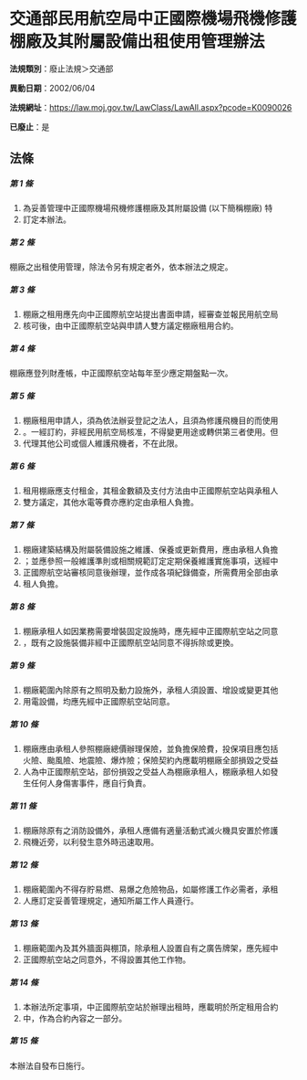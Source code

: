 # 交通部民用航空局中正國際機場飛機修護棚廠及其附屬設備出租使用管理辦法

**法規類別**：廢止法規＞交通部

**異動日期**：2002/06/04  

**法規網址**：https://law.moj.gov.tw/LawClass/LawAll.aspx?pcode=K0090026

**已廢止**：是



## 法條
##### 第 1 條
1. 為妥善管理中正國際機場飛機修護棚廠及其附屬設備 (以下簡稱棚廠) 特
1. 訂定本辦法。

##### 第 2 條
棚廠之出租使用管理，除法令另有規定者外，依本辦法之規定。

##### 第 3 條
1. 棚廠之租用應先向中正國際航空站提出書面申請，經審查並報民用航空局
1. 核可後，由中正國際航空站與申請人雙方議定棚廠租用合約。

##### 第 4 條
棚廠應登列財產帳，中正國際航空站每年至少應定期盤點一次。

##### 第 5 條
1. 棚廠租用申請人，須為依法辦妥登記之法人，且須為修護飛機目的而使用
1. 。一經訂約，非經民用航空局核准，不得變更用途或轉供第三者使用。但
1. 代理其他公司或個人維護飛機者，不在此限。

##### 第 6 條
1. 租用棚廠應支付租金，其租金數額及支付方法由中正國際航空站與承租人
1. 雙方議定，其他水電等費亦應約定由承租人負擔。

##### 第 7 條
1. 棚廠建築結構及附屬裝備設施之維護、保養或更新費用，應由承租人負擔
1. ；並應參照一般維護準則或相關規範訂定定期保養維護實施事項，送經中
1. 正國際航空站審核同意後辦理，並作成各項紀錄備查，所需費用全部由承
1. 租人負擔。

##### 第 8 條
1. 棚廠承租人如因業務需要增裝固定設施時，應先經中正國際航空站之同意
1. ，既有之設施裝備非經中正國際航空站同意不得拆除或更換。

##### 第 9 條
1. 棚廠範圍內除原有之照明及動力設施外，承租人須設置、增設或變更其他
1. 用電設備，均應先經中正國際航空站同意。

##### 第 10 條
1. 棚廠應由承租人參照棚廠總價辦理保險，並負擔保險費，投保項目應包括  
火險、颱風險、地震險、爆炸險；保險契約內應載明棚廠全部損毀之受益
1. 人為中正國際航空站，部份損毀之受益人為棚廠承租人，棚廠承租人如發  
生任何人身傷害事件，應自行負責。

##### 第 11 條
1. 棚廠除原有之消防設備外，承租人應備有適量活動式滅火機具安置於修護
1. 飛機近旁，以利發生意外時迅速取用。

##### 第 12 條
1. 棚廠範圍內不得存貯易燃、易爆之危險物品，如屬修護工作必需者，承租
1. 人應訂定妥善管理規定，通知所屬工作人員遵行。

##### 第 13 條
1. 棚廠範圍內及其外牆面與棚頂，除承租人設置自有之廣告牌架，應先經中
1. 正國際航空站之同意外，不得設置其他工作物。

##### 第 14 條
1. 本辦法所定事項，中正國際航空站於辦理出租時，應載明於所定租用合約
1. 中，作為合約內容之一部分。

##### 第 15 條
本辦法自發布日施行。


